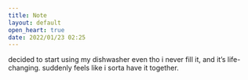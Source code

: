```yaml
---
title: Note
layout: default
open_heart: true
date: 2022/01/23 02:25
---
```


decided to start using my dishwasher even tho i never fill it, and it’s life-changing. suddenly feels like i sorta have it together.
